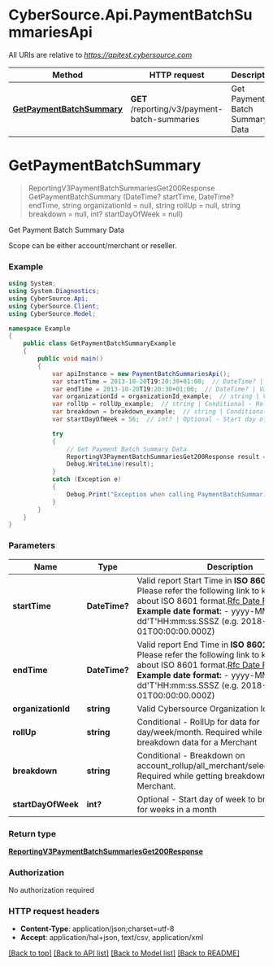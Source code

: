 # CyberSource.Api.PaymentBatchSummariesApi

All URIs are relative to *https://apitest.cybersource.com*

Method | HTTP request | Description
------------- | ------------- | -------------
[**GetPaymentBatchSummary**](PaymentBatchSummariesApi.md#getpaymentbatchsummary) | **GET** /reporting/v3/payment-batch-summaries | Get Payment Batch Summary Data


<a name="getpaymentbatchsummary"></a>
# **GetPaymentBatchSummary**
> ReportingV3PaymentBatchSummariesGet200Response GetPaymentBatchSummary (DateTime? startTime, DateTime? endTime, string organizationId = null, string rollUp = null, string breakdown = null, int? startDayOfWeek = null)

Get Payment Batch Summary Data

Scope can be either account/merchant or reseller.

### Example
```csharp
using System;
using System.Diagnostics;
using CyberSource.Api;
using CyberSource.Client;
using CyberSource.Model;

namespace Example
{
    public class GetPaymentBatchSummaryExample
    {
        public void main()
        {
            var apiInstance = new PaymentBatchSummariesApi();
            var startTime = 2013-10-20T19:20:30+01:00;  // DateTime? | Valid report Start Time in **ISO 8601 format** Please refer the following link to know more about ISO 8601 format.[Rfc Date Format](https://xml2rfc.tools.ietf.org/public/rfc/html/rfc3339.html#anchor14)  **Example date format:**   - yyyy-MM-dd'T'HH:mm:ss.SSSZ (e.g. 2018-01-01T00:00:00.000Z) 
            var endTime = 2013-10-20T19:20:30+01:00;  // DateTime? | Valid report End Time in **ISO 8601 format** Please refer the following link to know more about ISO 8601 format.[Rfc Date Format](https://xml2rfc.tools.ietf.org/public/rfc/html/rfc3339.html#anchor14)  **Example date format:**   - yyyy-MM-dd'T'HH:mm:ss.SSSZ (e.g. 2018-01-01T00:00:00.000Z) 
            var organizationId = organizationId_example;  // string | Valid Cybersource Organization Id (optional) 
            var rollUp = rollUp_example;  // string | Conditional - RollUp for data for day/week/month. Required while getting breakdown data for a Merchant (optional) 
            var breakdown = breakdown_example;  // string | Conditional - Breakdown on account_rollup/all_merchant/selected_merchant. Required while getting breakdown data for a Merchant. (optional) 
            var startDayOfWeek = 56;  // int? | Optional - Start day of week to breakdown data for weeks in a month (optional) 

            try
            {
                // Get Payment Batch Summary Data
                ReportingV3PaymentBatchSummariesGet200Response result = apiInstance.GetPaymentBatchSummary(startTime, endTime, organizationId, rollUp, breakdown, startDayOfWeek);
                Debug.WriteLine(result);
            }
            catch (Exception e)
            {
                Debug.Print("Exception when calling PaymentBatchSummariesApi.GetPaymentBatchSummary: " + e.Message );
            }
        }
    }
}
```

### Parameters

Name | Type | Description  | Notes
------------- | ------------- | ------------- | -------------
 **startTime** | **DateTime?**| Valid report Start Time in **ISO 8601 format** Please refer the following link to know more about ISO 8601 format.[Rfc Date Format](https://xml2rfc.tools.ietf.org/public/rfc/html/rfc3339.html#anchor14)  **Example date format:**   - yyyy-MM-dd&#39;T&#39;HH:mm:ss.SSSZ (e.g. 2018-01-01T00:00:00.000Z)  | 
 **endTime** | **DateTime?**| Valid report End Time in **ISO 8601 format** Please refer the following link to know more about ISO 8601 format.[Rfc Date Format](https://xml2rfc.tools.ietf.org/public/rfc/html/rfc3339.html#anchor14)  **Example date format:**   - yyyy-MM-dd&#39;T&#39;HH:mm:ss.SSSZ (e.g. 2018-01-01T00:00:00.000Z)  | 
 **organizationId** | **string**| Valid Cybersource Organization Id | [optional] 
 **rollUp** | **string**| Conditional - RollUp for data for day/week/month. Required while getting breakdown data for a Merchant | [optional] 
 **breakdown** | **string**| Conditional - Breakdown on account_rollup/all_merchant/selected_merchant. Required while getting breakdown data for a Merchant. | [optional] 
 **startDayOfWeek** | **int?**| Optional - Start day of week to breakdown data for weeks in a month | [optional] 

### Return type

[**ReportingV3PaymentBatchSummariesGet200Response**](ReportingV3PaymentBatchSummariesGet200Response.md)

### Authorization

No authorization required

### HTTP request headers

 - **Content-Type**: application/json;charset=utf-8
 - **Accept**: application/hal+json, text/csv, application/xml

[[Back to top]](#) [[Back to API list]](../README.md#documentation-for-api-endpoints) [[Back to Model list]](../README.md#documentation-for-models) [[Back to README]](../README.md)

